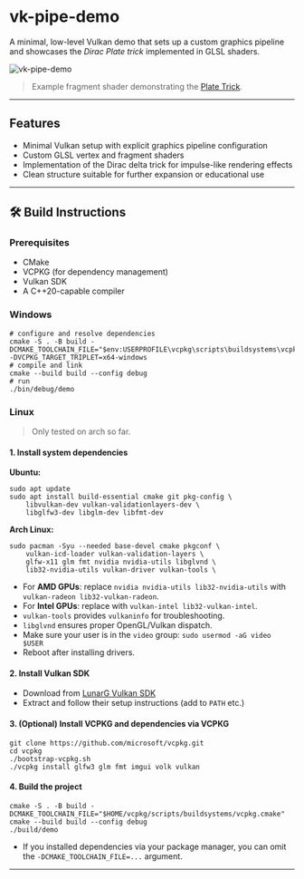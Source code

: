 # vk-pipe-demo

A minimal, low-level Vulkan demo that sets up a custom graphics pipeline and showcases the *Dirac Plate trick* implemented in GLSL shaders.

![vk-pipe-demo](https://github.com/user-attachments/assets/7d5e3ba3-8634-47a3-a950-79cc0525e578)
> Example fragment shader demonstrating the [Plate Trick](https://en.wikipedia.org/wiki/Plate_trick).

---

## Features

- Minimal Vulkan setup with explicit graphics pipeline configuration
- Custom GLSL vertex and fragment shaders
- Implementation of the Dirac delta trick for impulse-like rendering effects
- Clean structure suitable for further expansion or educational use

---

## 🛠 Build Instructions

### Prerequisites
- CMake
- VCPKG (for dependency management) 
- Vulkan SDK
- A C++20-capable compiler

### Windows

```shell
# configure and resolve dependencies
cmake -S . -B build -DCMAKE_TOOLCHAIN_FILE="$env:USERPROFILE\vcpkg\scripts\buildsystems\vcpkg.cmake" -DVCPKG_TARGET_TRIPLET=x64-windows
# compile and link
cmake --build build --config debug
# run
./bin/debug/demo
```

### Linux 
> Only tested on arch so far.

#### 1. Install system dependencies

**Ubuntu:**
```shell
sudo apt update
sudo apt install build-essential cmake git pkg-config \
    libvulkan-dev vulkan-validationlayers-dev \
    libglfw3-dev libglm-dev libfmt-dev
```

**Arch Linux:**
```shell
sudo pacman -Syu --needed base-devel cmake pkgconf \
    vulkan-icd-loader vulkan-validation-layers \
    glfw-x11 glm fmt nvidia nvidia-utils libglvnd \
    lib32-nvidia-utils vulkan-driver vulkan-tools \
```

- For **AMD GPUs**: replace `nvidia nvidia-utils lib32-nvidia-utils` with `vulkan-radeon lib32-vulkan-radeon`.
- For **Intel GPUs**: replace with `vulkan-intel lib32-vulkan-intel`.
- `vulkan-tools` provides `vulkaninfo` for troubleshooting.
- `libglvnd` ensures proper OpenGL/Vulkan dispatch.
- Make sure your user is in the `video` group:  `sudo usermod -aG video $USER`
- Reboot after installing drivers.

#### 2. Install Vulkan SDK 

- Download from [LunarG Vulkan SDK](https://vulkan.lunarg.com/sdk/home)
- Extract and follow their setup instructions (add to `PATH` etc.)

#### 3. (Optional) Install VCPKG and dependencies via VCPKG

```shell
git clone https://github.com/microsoft/vcpkg.git
cd vcpkg
./bootstrap-vcpkg.sh
./vcpkg install glfw3 glm fmt imgui volk vulkan
```

#### 4. Build the project

```shell
cmake -S . -B build -DCMAKE_TOOLCHAIN_FILE="$HOME/vcpkg/scripts/buildsystems/vcpkg.cmake"
cmake --build build --config debug
./build/demo
```

- If you installed dependencies via your package manager, you can omit the `-DCMAKE_TOOLCHAIN_FILE=...` argument.

---

